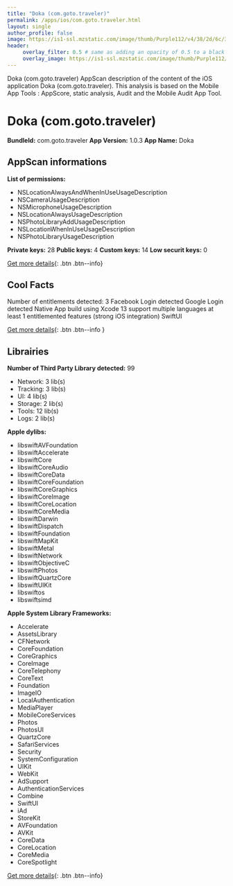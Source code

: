 ```yaml
---
title: "Doka (com.goto.traveler)"
permalink: /apps/ios/com.goto.traveler.html
layout: single
author_profile: false
image: https://is1-ssl.mzstatic.com/image/thumb/Purple112/v4/38/2d/6c/382d6c98-c8fa-2a18-9f09-a8a53b86ab9e/AppIcon-0-0-1x_U007emarketing-0-0-0-7-0-0-sRGB-0-0-0-GLES2_U002c0-512MB-85-220-0-0.png/512x512bb.jpg
header: 
     overlay_filter: 0.5 # same as adding an opacity of 0.5 to a black background
     overlay_image: https://is1-ssl.mzstatic.com/image/thumb/Purple112/v4/38/2d/6c/382d6c98-c8fa-2a18-9f09-a8a53b86ab9e/AppIcon-0-0-1x_U007emarketing-0-0-0-7-0-0-sRGB-0-0-0-GLES2_U002c0-512MB-85-220-0-0.png/512x512bb.jpg
---
```

Doka (com.goto.traveler) AppScan description of the content of the iOS application Doka (com.goto.traveler). This analysis is based on the Mobile App Tools : AppScore, static analysis, Audit and the Mobile Audit App Tool.

# Doka (com.goto.traveler)

**BundleId:** com.goto.traveler
**App Version:** 1.0.3
**App Name:** Doka


## AppScan informations 

**List of permissions:** 
- NSLocationAlwaysAndWhenInUseUsageDescription
- NSCameraUsageDescription
- NSMicrophoneUsageDescription
- NSLocationAlwaysUsageDescription
- NSPhotoLibraryAddUsageDescription
- NSLocationWhenInUseUsageDescription
- NSPhotoLibraryUsageDescription
  
  
**Private keys:** 28
**Public keys:** 4
**Custom keys:** 14
**Low securit keys:** 0
  
[Get more details](/pricing.html){: .btn .btn--info}

## Cool Facts

Number of entitlements detected: 3
Facebook Login detected
Google Login detected
Native App
build using Xcode 13
support multiple languages
at least 1 entitlemented features (strong iOS integration)
SwiftUI
  
[Get more details](/pricing.html){: .btn .btn--info }

## Librairies 
**Number of Third Party Library detected:** 99
- Network: 3 lib(s)
- Tracking: 3 lib(s)
- UI: 4 lib(s)
- Storage: 2 lib(s)
- Tools: 12 lib(s)
- Logs: 2 lib(s)


**Apple dylibs:**
- libswiftAVFoundation
- libswiftAccelerate
- libswiftCore
- libswiftCoreAudio
- libswiftCoreData
- libswiftCoreFoundation
- libswiftCoreGraphics
- libswiftCoreImage
- libswiftCoreLocation
- libswiftCoreMedia
- libswiftDarwin
- libswiftDispatch
- libswiftFoundation
- libswiftMapKit
- libswiftMetal
- libswiftNetwork
- libswiftObjectiveC
- libswiftPhotos
- libswiftQuartzCore
- libswiftUIKit
- libswiftos
- libswiftsimd


**Apple System Library Frameworks:**
- Accelerate
- AssetsLibrary
- CFNetwork
- CoreFoundation
- CoreGraphics
- CoreImage
- CoreTelephony
- CoreText
- Foundation
- ImageIO
- LocalAuthentication
- MediaPlayer
- MobileCoreServices
- Photos
- PhotosUI
- QuartzCore
- SafariServices
- Security
- SystemConfiguration
- UIKit
- WebKit
- AdSupport
- AuthenticationServices
- Combine
- SwiftUI
- iAd
- StoreKit
- AVFoundation
- AVKit
- CoreData
- CoreLocation
- CoreMedia
- CoreSpotlight


  
[Get more details](/pricing.html){: .btn .btn--info}

